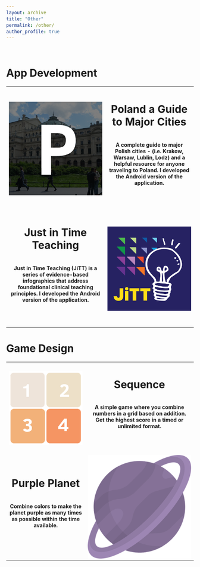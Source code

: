 ```yaml
---
layout: archive
title: "Other"
permalink: /other/
author_profile: true
---
```


<br/>

# App Development

<table style="width: 100%; table-layout: fixed; border: none; border-collapse: collapse;">
  <tr>
  <th style="border: none;">
  <img align="left" src="../files/other/poland_icon.png">
  </th>
  <th style="border: none;">

<h1>Poland a Guide to Major Cities</h1>
<br/>
A complete guide to major Polish cities - (i.e. Krakow, Warsaw, Lublin, Lodz) and a helpful resource for anyone traveling to Poland. I developed the Android version of the application.

<br/><br/>

  <a href="https://play.google.com/store/apps/details?id=net.multieducator.poland&hl=en&gl=US" rel="permalink"><i class="fab fa-google-play zoom fa-2x" aria-hidden="true"></i></a>

  <a href="https://apps.apple.com/us/app/poland-a-guide-to-major-cities-and-jewish-sites/id901499355" rel="permalink"><i class="fab fa-app-store-ios zoom fa-2x" aria-hidden="true"></i></a>

  </th>
  </tr>
  <tr>
  <th style="border: none;">

<h1>Just in Time Teaching</h1>
<br/>
Just in Time Teaching (JiTT) is a series of evidence-based infographics that address foundational clinical teaching principles. I developed the Android version of the application.

<br/><br/>

<a href="https://play.google.com/store/apps/details?id=com.multieducator.jitt&hl=en&gl=US" rel="permalink"><i class="fab fa-google-play zoom fa-2x" aria-hidden="true"></i></a>

<a href="https://apps.apple.com/us/app/jitt-infographics/id1536470883" rel="permalink"><i class="fab fa-app-store-ios zoom fa-2x" aria-hidden="true"></i></a>

  </th>
  <th style="border: none;">
  <img align="right" src="../files/other/jitt_icon.png">
  </th>
  </tr>
</table>

# Game Design

<table style="width: 100%; table-layout: fixed; border: none; border-collapse: collapse;">
  <tr >
  <th style="border: none;">
  <img align="left" src="../files/other/sequence.png">
  </th>
  <th style="border: none;">

<h1>Sequence</h1>
<br/>
A simple game where you combine numbers in a grid based on addition. Get the highest score in a timed or unlimited format.

<br/><br/>

  <a href="https://play.google.com/store/apps/details?id=net.multieducator.poland&hl=en&gl=US" rel="permalink"><i class="fas fa-play zoom fa-2x" aria-hidden="true"></i></a>

  </th>
  </tr>
  <tr>
  <th style="border: none;">

<h1>Purple Planet</h1>
<br/>
Combine colors to make the planet purple as many times as possible within the time available.

<br/><br/>

<a href="https://play.google.com/store/apps/details?id=net.multieducator.poland&hl=en&gl=US" rel="permalink"><i class="fas fa-play zoom fa-2x" aria-hidden="true"></i></a>

  </th>
  <th style="border: none;">
  <img align="right" src="../files/other/purple_planet.png">
  </th>
  </tr>
</table>
